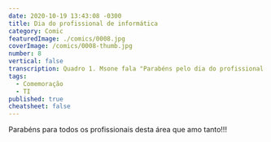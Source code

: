 ```yaml
---
date: 2020-10-19 13:43:08 -0300
title: Dia do profissional de informática
category: Comic
featuredImage: ./comics/0008.jpg
coverImage: /comics/0008-thumb.jpg
number: 8
vertical: false
transcription: Quadro 1. Msone fala "Parabéns pelo dia do profissional de tecnologia da informação! Para as pessoas dedicadas a facilitar, automatizar e otimizar as nossas rotinas garantindo um futuro melhor". Quadro 2. Msone fala "e também para o profissional do diminutivo, com seus programinhas, paginazinhas, rotinazinhas, prazinhos...".
tags:
  - Comemoração
  - TI
published: true
cheatsheet: false
---
```


Parabéns para todos os profissionais desta área que amo tanto!!!
